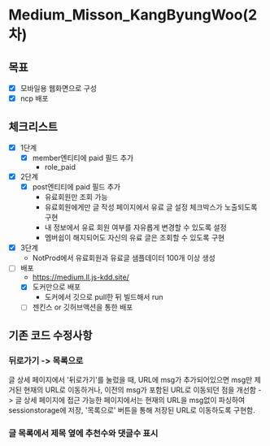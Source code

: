 # Medium_Misson_KangByungWoo(2차)
## 목표
 - [x] 모바일용 웹화면으로 구성
 - [x] ncp 배포
## 체크리스트
 - [x] 1단계
   - [x] member엔티티에 paid 필드 추가
     - role_paid
 - [x] 2단계
   - [x] post엔티티에 paid 필드 추가
     - 유료회원만 조회 가능
     - 유료회원에게만 글 작성 페이지에서 유료 글 설정 체크박스가 노출되도록 구현
     - 내 정보에서 유료 회원 여부를 자유롭게 변경할 수 있도록 설정
     - 멤버쉽이 해지되어도 자신의 유료 글은 조회할 수 있도록 구현
 - [x] 3단계
   - NotProd에서 유료회원과 유료글 샘플데이터 100개 이상 생성
 - [ ] 배포
   - https://medium.ll.js-kdd.site/ 
   - [x] 도커만으로 배포
     - 도커에서 깃으로 pull한 뒤 빌드해서 run
   - [ ] 젠킨스 or 깃허브액션을 통한 배포
## 기존 코드 수정사항
### 뒤로가기 -> 목록으로
글 상세 페이지에서 '뒤로가기'를 눌렀을 때, URL에 msg가 추가되어있으면
msg만 제거된 현재의 URL로 이동하거나, 
이전의 msg가 포함된 URL로 이동되던 점을 개선함
-> 글 상세 페이지에 접근 가능한 페이지에서는 
현재의 URL을 msg없이 파싱하여 sessionstorage에 저장,
'목록으로' 버튼을 통해 저장된 URL로 이동하도록 구현함.

### 글 목록에서 제목 옆에 추천수와 댓글수 표시

